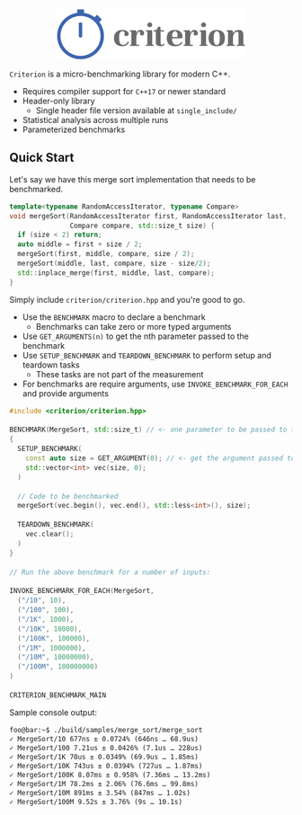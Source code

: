 <p align="center">
  <img height="90" src="img/logo.png"/>  
</p>

`Criterion` is a micro-benchmarking library for modern C++. 

* Requires compiler support for `C++17` or newer standard
* Header-only library
  - Single header file version available at `single_include/`
* Statistical analysis across multiple runs
* Parameterized benchmarks

## Quick Start

Let's say we have this merge sort implementation that needs to be benchmarked.

```cpp
template<typename RandomAccessIterator, typename Compare>
void mergeSort(RandomAccessIterator first, RandomAccessIterator last,
               Compare compare, std::size_t size) {
  if (size < 2) return;
  auto middle = first + size / 2;
  mergeSort(first, middle, compare, size / 2);
  mergeSort(middle, last, compare, size - size/2);
  std::inplace_merge(first, middle, last, compare);
}
```

Simply include `criterion/criterion.hpp` and you're good to go.

* Use the `BENCHMARK` macro to declare a benchmark
  - Benchmarks can take zero or more typed arguments
* Use `GET_ARGUMENTS(n)` to get the nth parameter passed to the benchmark
* Use `SETUP_BENCHMARK` and `TEARDOWN_BENCHMARK` to perform setup and teardown tasks
  - These tasks are not part of the measurement
* For benchmarks are require arguments, use `INVOKE_BENCHMARK_FOR_EACH` and provide arguments

```cpp
#include <criterion/criterion.hpp>

BENCHMARK(MergeSort, std::size_t) // <- one parameter to be passed to the benchmark
{
  SETUP_BENCHMARK(
    const auto size = GET_ARGUMENT(0); // <- get the argument passed to the benchmark
    std::vector<int> vec(size, 0);
  )
 
  // Code to be benchmarked
  mergeSort(vec.begin(), vec.end(), std::less<int>(), size);
  
  TEARDOWN_BENCHMARK(
    vec.clear();
  )
}

// Run the above benchmark for a number of inputs:

INVOKE_BENCHMARK_FOR_EACH(MergeSort,
  ("/10", 10),
  ("/100", 100),
  ("/1K", 1000),
  ("/10K", 10000),
  ("/100K", 100000),
  ("/1M", 1000000),
  ("/10M", 10000000),
  ("/100M", 100000000)
)

CRITERION_BENCHMARK_MAIN
```

Sample console output:

```console
foo@bar:~$ ./build/samples/merge_sort/merge_sort
✓ MergeSort/10 677ns ± 0.0724% (646ns … 68.9us)
✓ MergeSort/100 7.21us ± 0.0426% (7.1us … 228us)
✓ MergeSort/1K 70us ± 0.0349% (69.9us … 1.85ms)
✓ MergeSort/10K 743us ± 0.0394% (727us … 1.87ms)
✓ MergeSort/100K 8.07ms ± 0.958% (7.36ms … 13.2ms)
✓ MergeSort/1M 78.2ms ± 2.06% (76.6ms … 99.8ms)
✓ MergeSort/10M 891ms ± 3.54% (847ms … 1.02s)
✓ MergeSort/100M 9.52s ± 3.76% (9s … 10.1s)
```
